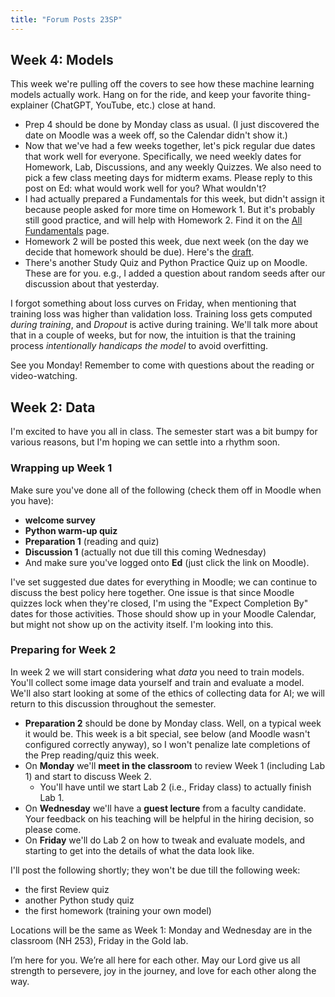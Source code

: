 ```yaml
---
title: "Forum Posts 23SP"
---
```


## Week 4: Models

This week we're pulling off the covers to see how these machine learning models actually work. Hang on for the ride, and keep your favorite thing-explainer (ChatGPT, YouTube, etc.) close at hand.

- Prep 4 should be done by Monday class as usual. (I just discovered the date on Moodle was a week off, so the Calendar didn't show it.)
- Now that we've had a few weeks together, let's pick regular due dates that work well for everyone. Specifically, we need weekly dates for Homework, Lab, Discussions, and any weekly Quizzes. We also need to pick a few class meeting days for midterm exams. Please reply to this post on Ed: what would work well for you? What wouldn't?
- I had actually prepared a Fundamentals for this week, but didn't assign it because people asked for more time on Homework 1. But it's probably still good practice, and will help with Homework 2. Find it on the [All Fundamentals](https://cs.calvin.edu/courses/cs/344/23sp/all_fundamentals/) page.
- Homework 2 will be posted this week, due next week (on the day we decide that homework should be due). Here's the [draft](https://cs.calvin.edu/courses/cs/344/23sp/units/03ethics/homework/).
- There's another Study Quiz and Python Practice Quiz up on Moodle. These are for you. e.g., I added a question about random seeds after our discussion about that yesterday.

I forgot something about loss curves on Friday, when mentioning that training loss was higher than validation loss. Training loss gets computed *during training*, and *Dropout* is active during training. We'll talk more about that in a couple of weeks, but for now, the intuition is that the training process *intentionally handicaps the model* to avoid overfitting.

See you Monday! Remember to come with questions about the reading or video-watching.

## Week 2: Data

I'm excited to have you all in class. The semester start was a bit bumpy for various reasons, but I'm hoping we can settle into a rhythm soon.

### Wrapping up Week 1

Make sure you've done all of the following (check them off in Moodle when you have):

- **welcome survey**
- **Python warm-up quiz**
- **Preparation 1** (reading and quiz)
- **Discussion 1** (actually not due till this coming Wednesday)
- And make sure you've logged onto **Ed** (just click the link on Moodle).

I've set suggested due dates for everything in Moodle; we can continue to discuss the best policy here together. One issue is that since Moodle quizzes lock when they're closed, I'm using the "Expect Completion By" dates for those activities. Those should show up in your Moodle Calendar, but might not show up on the activity itself. I'm looking into this.

### Preparing for Week 2

In week 2 we will start considering what *data* you need to train models. You'll collect some image data yourself and train and evaluate a model. We'll also start looking at some of the ethics of collecting data for AI; we will return to this discussion throughout the semester.

- **Preparation 2** should be done by Monday class. Well, on a typical week it would be. This week is a bit special, see below (and Moodle wasn't configured correctly anyway), so I won't penalize late completions of the Prep reading/quiz this week.
- On **Monday** we'll **meet in the classroom** to review Week 1 (including Lab 1) and start to discuss Week 2.
  - You'll have until we start Lab 2 (i.e., Friday class) to actually finish Lab 1.
- On **Wednesday** we'll have a **guest lecture** from a faculty candidate. Your feedback on his teaching will be helpful in the hiring decision, so please come.
- On **Friday** we'll do Lab 2 on how to tweak and evaluate models, and starting to get into the details of what the data look like.

I'll post the following shortly; they won't be due till the following week:

- the first Review quiz
- another Python study quiz
- the first homework (training your own model)

Locations will be the same as Week 1: Monday and Wednesday are in the classroom (NH 253), Friday in the Gold lab.

I’m here for you. We’re all here for each other. May our Lord give us all strength to persevere, joy in the journey, and love for each other along the way.
